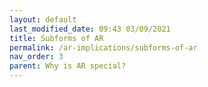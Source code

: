 ```yaml
---
layout: default
last_modified_date: 09:43 03/09/2021
title: Subforms of AR
permalink: /ar-implications/subforms-of-ar
nav_order: 3
parent: Why is AR special?
---
```



